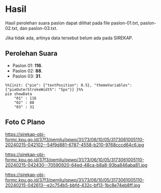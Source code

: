 # Hasil

Hasil perolehan suara paslon dapat dilihat pada file paslon-01.txt, paslon-02.txt, dan paslon-03.txt.

Jika tidak ada, artinya data tersebut belum ada pada SIREKAP.

## Perolehan Suara

 * Paslon 01: **116**.
 * Paslon 02: **88**.
 * Paslon 03: **31**.

```mermaid
%%{init: {"pie": {"textPosition": 0.5}, "themeVariables": {"pieOuterStrokeWidth": "5px"}} }%%
pie showData
    "01" : 116
    "02" : 88
    "03" : 31
```
## Foto C Plano

https://sirekap-obj-formc.kpu.go.id/37f3/pemilu/ppwp/31/73/06/10/05/3173061005110-20240215-042102--54f9d881-6787-4558-b210-9768cccd64c6.jpg

https://sirekap-obj-formc.kpu.go.id/37f3/pemilu/ppwp/31/73/06/10/05/3173061005110-20240215-042430--70590920-64ed-48ca-b8a8-93ba846aba81.jpg

https://sirekap-obj-formc.kpu.go.id/37f3/pemilu/ppwp/31/73/06/10/05/3173061005110-20240215-042613--e2c754b5-bbfd-432c-bf13-1bc8e74eb8ff.jpg
